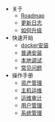 * 关于
    * [Roadmap](about/roadmap.md)
    * [更新日志](about/change-log.md)
    * [如何升级](about/update.md)
* 快速开始
    * [docker安装](quickstart/docker-install.md)
    * [普通安装](quickstart/install.md)
    * [本地调试](quickstart/dev.md)
    * [常见问题](quickstart/faq.md)
* 操作手册
    * [资产管理](operator/asset.md)
    * [主机运维](operator/host_ops.md)
    * [运维审计](operator/host_audit.md)
    * [用户管理](operator/user.md)
    * [系统管理](operator/system.md)
